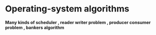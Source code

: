 # Operating-system algorithms

#### Many kinds of scheduler , reader writer problem , producer consumer problem , bankers algorithm 
